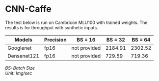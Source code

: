 # CNN-Caffe  
The test below is run on Cambricon MLU100 with trained weights. The results is for throughput with synthetic inputs.  
  
| Models    | Precision | BS = 16 | BS = 32 | BS = 64 |  
|-----------|-----------|---------|---------|---------|  
| Googlenet | fp16|not provided |2184.91|2302.52|  
| Densenet121 | fp16|not provided |729.59|719.36|  
  
*BS: Batch Size*  
*Unit: Img/sec*  
  
  
